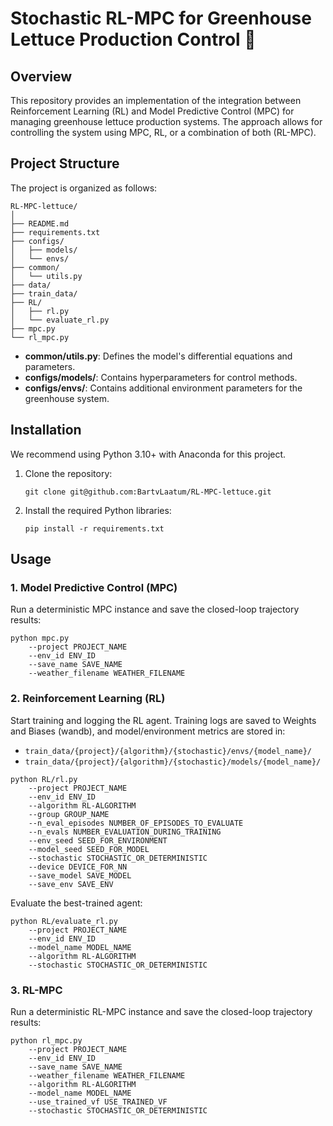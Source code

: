 # Stochastic RL-MPC for Greenhouse Lettuce Production Control 🥬

## Overview

This repository provides an implementation of the integration between Reinforcement Learning (RL) and Model Predictive Control (MPC) for managing greenhouse lettuce production systems. The approach allows for controlling the system using MPC, RL, or a combination of both (RL-MPC).

## Project Structure

The project is organized as follows:

```
RL-MPC-lettuce/
│
├── README.md
├── requirements.txt
├── configs/
│   ├── models/
│   └── envs/
├── common/
│   └── utils.py
├── data/
├── train_data/
├── RL/
│   ├── rl.py
│   └── evaluate_rl.py
├── mpc.py
└── rl_mpc.py
```

- **common/utils.py**: Defines the model's differential equations and parameters.
- **configs/models/**: Contains hyperparameters for control methods.
- **configs/envs/**: Contains additional environment parameters for the greenhouse system.

## Installation

We recommend using Python 3.10+ with Anaconda for this project.

1. Clone the repository:
   ```shell
   git clone git@github.com:BartvLaatum/RL-MPC-lettuce.git
   ```

2. Install the required Python libraries:
   ```shell
   pip install -r requirements.txt
   ```

## Usage

### 1. Model Predictive Control (MPC)

Run a deterministic MPC instance and save the closed-loop trajectory results:

```shell
python mpc.py 
    --project PROJECT_NAME
    --env_id ENV_ID
    --save_name SAVE_NAME
    --weather_filename WEATHER_FILENAME
```

### 2. Reinforcement Learning (RL)

Start training and logging the RL agent. Training logs are saved to Weights and Biases (wandb), and model/environment metrics are stored in:

- `train_data/{project}/{algorithm}/{stochastic}/envs/{model_name}/`
- `train_data/{project}/{algorithm}/{stochastic}/models/{model_name}/`

```shell
python RL/rl.py
    --project PROJECT_NAME
    --env_id ENV_ID
    --algorithm RL-ALGORITHM
    --group GROUP_NAME
    --n_eval_episodes NUMBER_OF_EPISODES_TO_EVALUATE
    --n_evals NUMBER_EVALUATION_DURING_TRAINING
    --env_seed SEED_FOR_ENVIRONMENT
    --model_seed SEED_FOR_MODEL
    --stochastic STOCHASTIC_OR_DETERMINISTIC
    --device DEVICE_FOR_NN
    --save_model SAVE_MODEL
    --save_env SAVE_ENV
```

Evaluate the best-trained agent:

```shell
python RL/evaluate_rl.py
    --project PROJECT_NAME
    --env_id ENV_ID
    --model_name MODEL_NAME
    --algorithm RL-ALGORITHM
    --stochastic STOCHASTIC_OR_DETERMINISTIC
```

### 3. RL-MPC

Run a deterministic RL-MPC instance and save the closed-loop trajectory results:

```shell
python rl_mpc.py 
    --project PROJECT_NAME
    --env_id ENV_ID
    --save_name SAVE_NAME
    --weather_filename WEATHER_FILENAME
    --algorithm RL-ALGORITHM
    --model_name MODEL_NAME
    --use_trained_vf USE_TRAINED_VF
    --stochastic STOCHASTIC_OR_DETERMINISTIC
```

